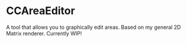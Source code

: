 # CCAreaEditor
A tool that allows you to graphically edit areas. Based on my general 2D Matrix renderer. Currently WIP!
